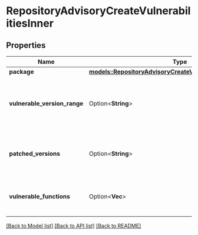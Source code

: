 # RepositoryAdvisoryCreateVulnerabilitiesInner

## Properties

Name | Type | Description | Notes
------------ | ------------- | ------------- | -------------
**package** | [**models::RepositoryAdvisoryCreateVulnerabilitiesInnerPackage**](repository_advisory_create_vulnerabilities_inner_package.md) |  | 
**vulnerable_version_range** | Option<**String**> | The range of the package versions affected by the vulnerability. | [optional]
**patched_versions** | Option<**String**> | The package version(s) that resolve the vulnerability. | [optional]
**vulnerable_functions** | Option<**Vec<String>**> | The functions in the package that are affected. | [optional]

[[Back to Model list]](../README.md#documentation-for-models) [[Back to API list]](../README.md#documentation-for-api-endpoints) [[Back to README]](../README.md)


